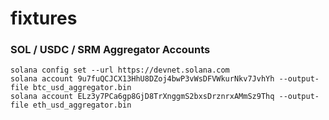# fixtures

### SOL / USDC / SRM Aggregator Accounts

<!--- @FIXME: replace with actual aggregator accounts --->

```shell
solana config set --url https://devnet.solana.com
solana account 9u7fuQCJCX13HhU8DZoj4bwP3vWsDFVWkurNkv7JvhYh --output-file btc_usd_aggregator.bin
solana account ELz3y7PCa6gp8GjD8TrXnggmS2bxsDrznrxAMmSz9Thq --output-file eth_usd_aggregator.bin
```